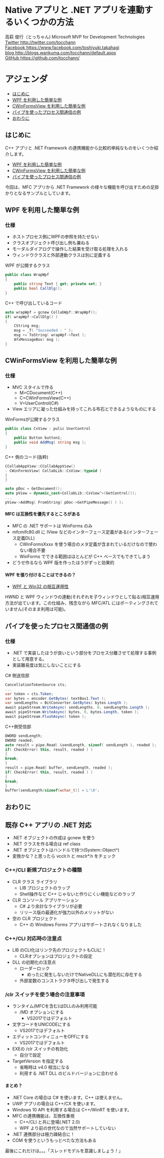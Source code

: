 # Native アプリと .NET アプリを連動するいくつかの方法

高萩 俊行（とっちゃん) Microsoft MVP for Development Technologies  
[Twitter <http://twitter.com/tocchann>](http://twitter.com/tocchann)  
[Facebook <https://www.facebook.com/toshiyuki.takahagi>](https://www.facebook.com/toshiyuki.takahagi)  
[blog <http://blogs.wankuma.com/tocchann/default.aspx>](http://blogs.wankuma.com/tocchann/default.aspx)  
[GitHub <https://github.com/tocchann/>](https://github.com/tocchann/)

# アジェンダ

* [はじめに](a1)
* [WPF を利用した簡単な例](a2)
* [CWinFormsView を利用した簡単な例](a3)
* [パイプを使ったプロセス間通信の例](a4)
* [おわりに](a5)

## <a name="a1">はじめに</a>

C++ アプリと .NET Framework の連携機能から比較的単純なものをいくつか紹介します。

* [WPF を利用した簡単な例](a1)
* [CWinFormsView を利用した簡単な例](^2)
* [パイプを使ったプロセス間通信の例](a3)

今回は、MFC アプリから .NET Framework の様々な機能を呼び出すための足掛かりとなるサンプルとしています。

## <a name="a2">WPF を利用した簡単な例</a>

### 仕様

* ホストプロセス側にWPFの参照を持たせない
* クラスオブジェクト呼び出し例も兼ねる
* モーダルダイアログで操作した結果を受け取る処理を入れる
* ウィンドウクラスと外部連動クラスは別に定義する

WPF が公開するクラス

```C#
public class WrapWpf
{
    public string Text { get; private set; }
    public bool CallDlg();
}
```

C++ で呼び出しているコード

```C++
auto wrapWpf = gcnew CollabWpf::WrapWpf();
if( wrapWpf->CallDlg() )
{
    CString msg;
    msg = _T( "Succeeded : " );
    msg += ToString( wrapWpf->Text );
    AfxMessageBox( msg );
}
```

## <a name="a3">CWinFormsView を利用した簡単な例</a>

### 仕様

* MVC スタイルで作る
  * M=CDocument(C++)
  * C=CWinFormsView(C++)
  * V=UserControl(C#)
* View エリアに凝った仕組みを持ってこれる布石とできるようなものにする

WinFormsが公開するクラス

```C#
public class CsView : pulic UserControl
{
    public Button button1;
    public void AddMsg( string msg );
}
```

C++ 側のコード(抜粋)

```CPP
CCollabAppView::CCollabAppView()
: CWinFormsView( CollabLib::CsView::typeid )
{
}
```

```CPP
auto pDoc = GetDocument();
auto pView = dynamic_cast<CollabLib::CsView^>(GetControl());
...
pView->AddMsg( FromString( pDoc->GetPipeMessage() ) );
```

#### MFC は互換性を優先するところがある

* MFC の .NET サポートは WinForms のみ
* mfcmifc80.dll に IView などのインターフェース定義がある(インターフェース定義DLL)
  * CWinFormsXxxx を使う場合のメタ定義が含まれているだけなので使わない場合不要
  * WinForms でできる範囲はほとんどが C++ ベースでもできてしまう
* どうせ作るなら WPF 版を作ったほうがずっと効果的

#### WPF を張り付けることはできるの？

* [WPF と Win32 の相互運用性](https://docs.microsoft.com/ja-jp/dotnet/framework/wpf/advanced/wpf-and-win32-interoperation)

HWND と WPF ウィンドウの連動(それぞれを子ウィンドウとして貼る)相互運用方法が出ています。この仕組み、残念ながら MFC/ATL にはポーティングされていません(そのまま利用は可能)。

## <a name="a4">パイプを使ったプロセス間通信の例</a>

### 仕様

* .NET で実装したほうが良いという部分をプロセス分離させて処理する事例として用意する。
* 実装難易度は気にしないことにする

C# 側送信部

```C#
CancellationTokenSource cts;
...
var token = cts.Token;
var bytes = encoder.GetBytes( textBox1.Text );
var sendLengths = BitConverter.GetBytes( bytes.Length );
await pipeStream.WriteAsync( sendLengths, 0, sendLengths.Length );
await pipeStream.WriteAsync( bytes, 0, bytes.Length, token );
await pipeStream.FlushAsync( token );
```

C++側受信部

```C++
DWORD sendLength;
DWORD readed;
auto result = pipe.Read( &sendLength, sizeof( sendLength ), readed );
if( CheckError( this, result, readed ) )
{
break;
}
result = pipe.Read( buffer, sendLength, readed );
if( CheckError( this, result, readed ) )
{
break;
}
buffer[sendLength/sizeof(wchar_t)] = L'\0';
```

## <a name="a5">おわりに</a>

## 既存 C++ アプリの .NET 対応

* .NET オブジェクトの作成は gcnew を使う
* .NET クラスを作る場合は ref class
* .NET オブジェクトはハンドルで持つ(System::Object^)
* 変換かな？と思ったら vcclr.h と msclr\*.h をチェック

### C++/CLI 新規プロジェクトの種類

* CLR クラス ライブラリ
  * LIB プロジェクトのラップ
  * Shell操作など C++ じゃないと作りにくい機能などのラップ
* CLR コンソール アプリケーション
  * C# より余計なライブラリが必要
  * リリース版の最適化が強力以外のメリットがない
* 空の CLR プロジェクト
  * C++ の Windows Forms アプリはサポートされなくなりました

### C++/CLI 対応時の注意点

* LIB のCLI化はリンク先のプロジェクトもCLIに！
  * CLRオプションはプロジェクトの設定
* DLL の初期化の注意点
  * ローダーロック
    * めったに発生しないだけでNativeDLLにも潜在的に存在する
  * 外部変数のコンストラクタ呼び出しで発生する

### /clr スイッチを使う場合の注意事項

* ランタイム(MFCを含む)はDLLのみ利用可能
  * /MD オプションにする
    * VS2017ではデフォルト
* 文字コードをUNICODEにする
  * VS2017ではデフォルト
* エディットコンティニューをOFFにする
  * VS2017ではデフォルト
* EXEの /clr スイッチの有効化
  * 自分で設定
* TargetVersion を指定する
  * 省略時は v4.0 相当になる
  * 利用する .NET DLL のビルドバージョンに合わせる


#### まとめ？

* .NET Core の場合は C# を使います。C++ は使えません。
* UWP アプリの場合は C++/CX を使います。
* Windows 10 API を利用する場合は C++/WinRT を使います。
* MFC の連携機能は、互換性重視
  * C++/CLI と共に登場(.NET 2.0)
  * WPF より前の世代なので当然サポートしていない
* .NET 連携部分は極力疎結合に！
* COM を使うというもっとべたな方法もある

最後にこれだけは。。。「スレッドモデルを意識しましょう！」

